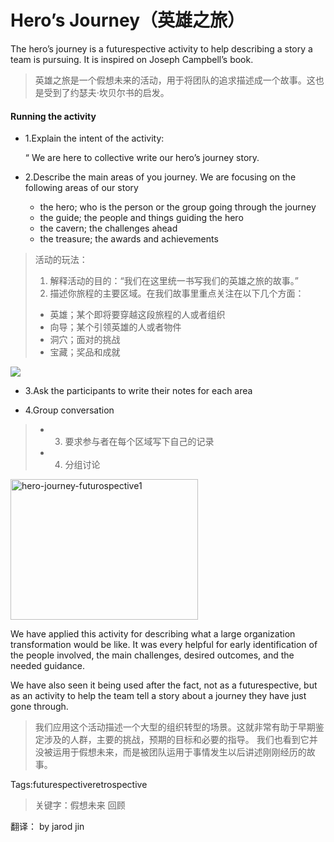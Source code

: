 # Hero’s Journey（英雄之旅） #

The hero’s journey is a futurespective activity to help describing a story a team is pursuing. It is inspired on Joseph Campbell’s book.
> 英雄之旅是一个假想未来的活动，用于将团队的追求描述成一个故事。这也是受到了约瑟夫·坎贝尔书的启发。

#### Running the activity ####

- 1.Explain the intent of the activity:
  
    “ We are here to collective write our hero’s journey story.
- 2.Describe the main areas of you journey. We are focusing on the following areas of our story
	- the hero; who is the person or the group going through the journey
	- the guide; the people and things guiding the hero
	- the cavern; the challenges ahead
	- the treasure; the awards and achievements

> 活动的玩法：
> 
>1. 解释活动的目的：“我们在这里统一书写我们的英雄之旅的故事。”
>2. 描述你旅程的主要区域。在我们故事里重点关注在以下几个方面：
>  - 英雄；某个即将要穿越这段旅程的人或者组织
>  - 向导；某个引领英雄的人或者物件
>  - 洞穴；面对的挑战
>  - 宝藏；奖品和成就

![](http://www.funretrospectives.com/wp-content/uploads/2016/05/hero-journey-futurospective-300x225.jpg)


 - 3.Ask the participants to write their notes for each area
 
 - 4.Group conversation

> 
> - 3. 要求参与者在每个区域写下自己的记录
> - 4. 分组讨论

<img src="http://www.funretrospectives.com/wp-content/uploads/2016/05/hero-journey-futurospective1.jpg" width = "300" height = "225" alt="hero-journey-futurospective1" align=center />

We have applied this activity for describing what a large organization transformation would be like. It was every helpful for early identification of the people involved, the main challenges, desired outcomes, and the needed guidance.

We have also seen it being used after the fact, not as a futurespective, but as an activity to help the team tell a story about a journey they have just gone through.

> 我们应用这个活动描述一个大型的组织转型的场景。这就非常有助于早期鉴定涉及的人群，主要的挑战，预期的目标和必要的指导。
> 我们也看到它并没被运用于假想未来，而是被团队运用于事情发生以后讲述刚刚经历的故事。
 
Tags:futurespectiveretrospective
> 关键字：假想未来 回顾

翻译： by jarod jin
